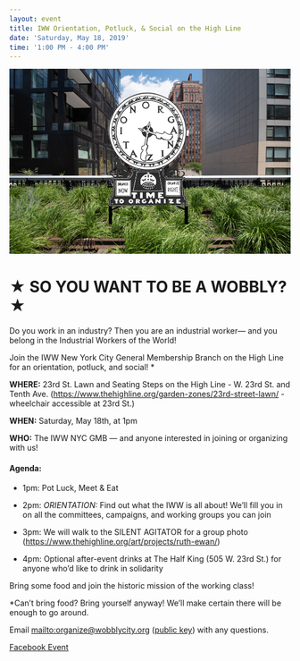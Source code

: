 ```yaml
---
layout: event
title: IWW Orientation, Potluck, & Social on the High Line
date: 'Saturday, May 18, 2019'
time: '1:00 PM - 4:00 PM'
---
```

![](/assets/uploads/silent_agitator.jpg)

# ★ SO YOU WANT TO BE A WOBBLY? ★

Do you work in an industry? Then you are an industrial worker— and you belong in the Industrial Workers of the World!

Join the IWW New York City General Membership Branch on the High Line for an orientation, potluck, and social! *

**WHERE:** 23rd St. Lawn and Seating Steps on the High Line - W. 23rd St. and Tenth Ave. (<https://www.thehighline.org/garden-zones/23rd-street-lawn/> - wheelchair accessible at 23rd St.)

**WHEN:** Saturday, May 18th, at 1pm

**WHO:** The IWW NYC GMB — and anyone interested in joining or organizing with us!

#### Agenda:

- 1pm: Pot Luck, Meet & Eat

- 2pm: *ORIENTATION:* Find out what the IWW is all about! We’ll fill you in on all the committees, campaigns, and working groups you can join

- 3pm: We will walk to the SILENT AGITATOR for a group photo (<https://www.thehighline.org/art/projects/ruth-ewan/>)

- 4pm: Optional after-event drinks at The Half King (505 W. 23rd St.) for anyone who’d like to drink in solidarity

Bring some food and join the historic mission of the working class!

*Can’t bring food? Bring yourself anyway! We’ll make certain there will be enough to go around.

Email <mailto:organize@wobblycity.org> ([public key](/assets/keys/publickey.organize@wobblycity.org.asc)) with any questions.

[Facebook Event](https://www.facebook.com/events/553766461813265/)
